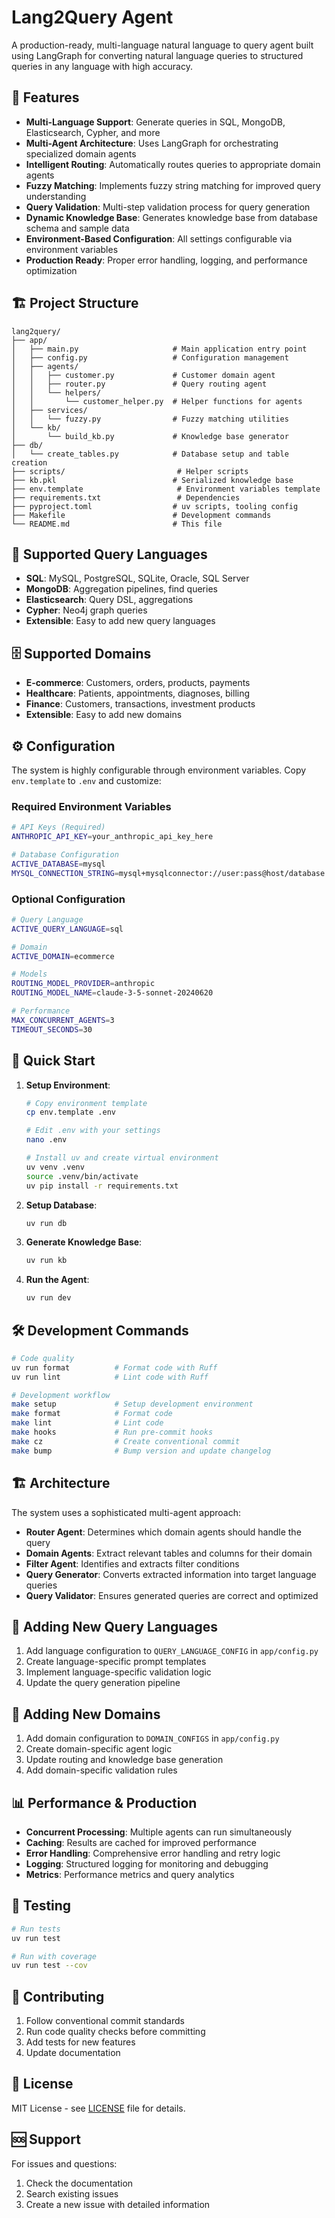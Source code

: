# Lang2Query Agent

A production-ready, multi-language natural language to query agent built using LangGraph for converting natural language queries to structured queries in any language with high accuracy.

## 🚀 Features

- **Multi-Language Support**: Generate queries in SQL, MongoDB, Elasticsearch, Cypher, and more
- **Multi-Agent Architecture**: Uses LangGraph for orchestrating specialized domain agents
- **Intelligent Routing**: Automatically routes queries to appropriate domain agents
- **Fuzzy Matching**: Implements fuzzy string matching for improved query understanding
- **Query Validation**: Multi-step validation process for query generation
- **Dynamic Knowledge Base**: Generates knowledge base from database schema and sample data
- **Environment-Based Configuration**: All settings configurable via environment variables
- **Production Ready**: Proper error handling, logging, and performance optimization

## 🏗️ Project Structure

```
lang2query/
├── app/
│   ├── main.py                     # Main application entry point
│   ├── config.py                   # Configuration management
│   ├── agents/
│   │   ├── customer.py             # Customer domain agent
│   │   ├── router.py               # Query routing agent
│   │   └── helpers/
│   │       └── customer_helper.py  # Helper functions for agents
│   ├── services/
│   │   └── fuzzy.py                # Fuzzy matching utilities
│   └── kb/
│       └── build_kb.py             # Knowledge base generator
├── db/
│   └── create_tables.py            # Database setup and table creation
├── scripts/                         # Helper scripts
├── kb.pkl                          # Serialized knowledge base
├── env.template                     # Environment variables template
├── requirements.txt                 # Dependencies
├── pyproject.toml                  # uv scripts, tooling config
├── Makefile                        # Development commands
└── README.md                       # This file
```

## 🎯 Supported Query Languages

- **SQL**: MySQL, PostgreSQL, SQLite, Oracle, SQL Server
- **MongoDB**: Aggregation pipelines, find queries
- **Elasticsearch**: Query DSL, aggregations
- **Cypher**: Neo4j graph queries
- **Extensible**: Easy to add new query languages

## 🗄️ Supported Domains

- **E-commerce**: Customers, orders, products, payments
- **Healthcare**: Patients, appointments, diagnoses, billing
- **Finance**: Customers, transactions, investment products
- **Extensible**: Easy to add new domains

## ⚙️ Configuration

The system is highly configurable through environment variables. Copy `env.template` to `.env` and customize:

### **Required Environment Variables**

```bash
# API Keys (Required)
ANTHROPIC_API_KEY=your_anthropic_api_key_here

# Database Configuration
ACTIVE_DATABASE=mysql
MYSQL_CONNECTION_STRING=mysql+mysqlconnector://user:pass@host/database
```

### **Optional Configuration**

```bash
# Query Language
ACTIVE_QUERY_LANGUAGE=sql

# Domain
ACTIVE_DOMAIN=ecommerce

# Models
ROUTING_MODEL_PROVIDER=anthropic
ROUTING_MODEL_NAME=claude-3-5-sonnet-20240620

# Performance
MAX_CONCURRENT_AGENTS=3
TIMEOUT_SECONDS=30
```

## 🚀 Quick Start

1. **Setup Environment**:

   ```bash
   # Copy environment template
   cp env.template .env

   # Edit .env with your settings
   nano .env

   # Install uv and create virtual environment
   uv venv .venv
   source .venv/bin/activate
   uv pip install -r requirements.txt
   ```

2. **Setup Database**:

   ```bash
   uv run db
   ```

3. **Generate Knowledge Base**:

   ```bash
   uv run kb
   ```

4. **Run the Agent**:
   ```bash
   uv run dev
   ```

## 🛠️ Development Commands

```bash
# Code quality
uv run format          # Format code with Ruff
uv run lint            # Lint code with Ruff

# Development workflow
make setup             # Setup development environment
make format            # Format code
make lint              # Lint code
make hooks             # Run pre-commit hooks
make cz                # Create conventional commit
make bump              # Bump version and update changelog
```

## 🏗️ Architecture

The system uses a sophisticated multi-agent approach:

- **Router Agent**: Determines which domain agents should handle the query
- **Domain Agents**: Extract relevant tables and columns for their domain
- **Filter Agent**: Identifies and extracts filter conditions
- **Query Generator**: Converts extracted information into target language queries
- **Query Validator**: Ensures generated queries are correct and optimized

## 🔧 Adding New Query Languages

1. Add language configuration to `QUERY_LANGUAGE_CONFIG` in `app/config.py`
2. Create language-specific prompt templates
3. Implement language-specific validation logic
4. Update the query generation pipeline

## 🔧 Adding New Domains

1. Add domain configuration to `DOMAIN_CONFIGS` in `app/config.py`
2. Create domain-specific agent logic
3. Update routing and knowledge base generation
4. Add domain-specific validation rules

## 📊 Performance & Production

- **Concurrent Processing**: Multiple agents can run simultaneously
- **Caching**: Results are cached for improved performance
- **Error Handling**: Comprehensive error handling and retry logic
- **Logging**: Structured logging for monitoring and debugging
- **Metrics**: Performance metrics and query analytics

## 🧪 Testing

```bash
# Run tests
uv run test

# Run with coverage
uv run test --cov
```

## 📝 Contributing

1. Follow conventional commit standards
2. Run code quality checks before committing
3. Add tests for new features
4. Update documentation

## 📄 License

MIT License - see [LICENSE](LICENSE) file for details.

## 🆘 Support

For issues and questions:

1. Check the documentation
2. Search existing issues
3. Create a new issue with detailed information

